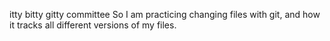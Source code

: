 itty bitty gitty committee
So I am practicing changing files with git, and how it tracks all different versions of my files.